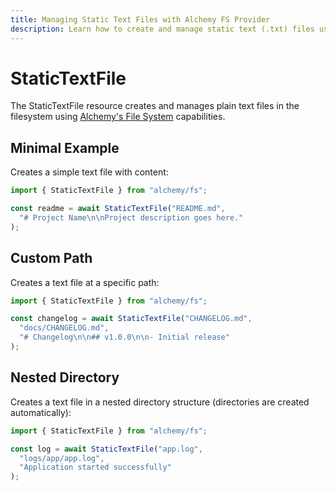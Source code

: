 ```yaml
---
title: Managing Static Text Files with Alchemy FS Provider
description: Learn how to create and manage static text (.txt) files using Alchemy's FS provider.
---
```


# StaticTextFile

The StaticTextFile resource creates and manages plain text files in the filesystem using [Alchemy's File System](https://alchemy.run/docs/concepts/fs) capabilities.

## Minimal Example

Creates a simple text file with content:

```ts
import { StaticTextFile } from "alchemy/fs";

const readme = await StaticTextFile("README.md", 
  "# Project Name\n\nProject description goes here."
);
```

## Custom Path

Creates a text file at a specific path:

```ts
import { StaticTextFile } from "alchemy/fs";

const changelog = await StaticTextFile("CHANGELOG.md",
  "docs/CHANGELOG.md",
  "# Changelog\n\n## v1.0.0\n\n- Initial release"
);
```

## Nested Directory

Creates a text file in a nested directory structure (directories are created automatically):

```ts
import { StaticTextFile } from "alchemy/fs";

const log = await StaticTextFile("app.log",
  "logs/app/app.log", 
  "Application started successfully"
);
```